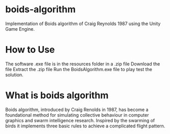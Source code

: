 # boids-algorithm
Implementation of Boids algorithm of Craig Reynolds 1987 using the Unity Game Engine.

# How to Use
The software .exe file is in the resources folder in a .zip file
Download the file 
Extract the .zip file
Run the BoidsAlgorithm.exe file to play test the solution.

# What is boids algorithm
Boids algorithm, introduced by Craig Renolds in 1987, has become a foundational method for simulating collective behaviour in computer graphics and swarm intelligence research. Inspired by the swarming of birds it implements three basic rules to achieve a complicated flight pattern.
